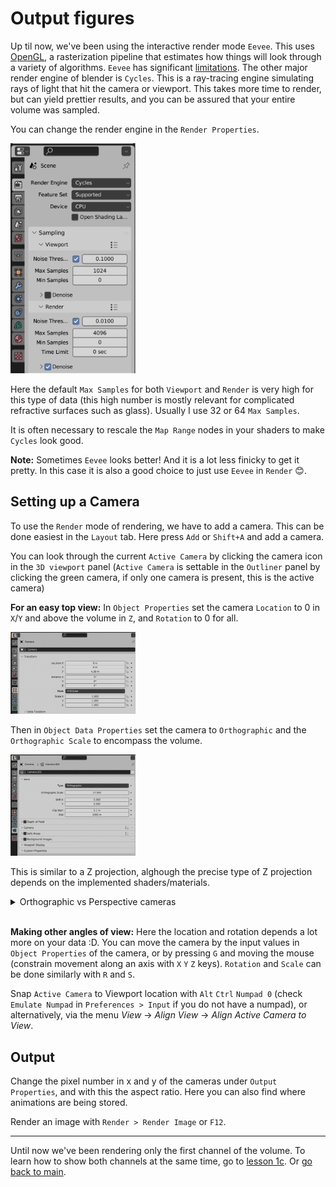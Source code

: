 # Output figures

Up til now, we've been using the interactive render mode `Eevee`. This uses [OpenGL](https://en.wikipedia.org/wiki/OpenGL), a rasterization pipeline that estimates how things will look through a variety of algorithms. `Eevee` has significant [limitations](https://docs.blender.org/manual/en/latest/render/eevee/limitations.html). 
The other major render engine of blender is `Cycles`. This is a ray-tracing engine simulating rays of light that hit the camera or viewport. This takes more time to render, but can yield prettier results, and you can be assured that your entire volume was sampled.

You can change the render engine in the `Render Properties`.

 <img src="../figures/render properties cycles.png" width="200"/>

 Here the default `Max Samples` for both `Viewport` and `Render` is very high for this type of data (this high number is mostly relevant for complicated refractive surfaces such as glass). Usually I use 32 or 64 `Max Samples`.

 It is often necessary to rescale the `Map Range` nodes in your shaders to make `Cycles` look good. 

 **Note:** Sometimes `Eevee` looks better! And it is a lot less finicky to get it pretty. In this case it is also a good choice to just use `Eevee` in `Render` :blush:.

## Setting up a Camera

To use the `Render` mode of rendering, we have to add a camera. This can be done easiest in the `Layout` tab. 
Here press `Add` or `Shift+A` and add a camera.

You can look through the current `Active Camera` by clicking the camera icon in the `3D viewport` panel (`Active Camera` is settable in the `Outliner` panel by clicking the green camera, if only one camera is present, this is the active camera)

**For an easy top view:**
In `Object Properties` set the camera `Location` to 0 in `X`/`Y` and above the volume in `Z`, and `Rotation` to 0 for all. 

 <img src="../figures/camera data properties.png" width="200"/>

Then in `Object Data Properties` set the camera to `Orthographic` and the `Orthographic Scale` to encompass the volume. 

 <img src="../figures/orthographic camera.png" width="200"/>

This is similar to a Z projection, alghough the precise type of Z projection depends on the implemented shaders/materials.
<details><summary>Orthographic vs Perspective cameras</summary> Orthographic cameras show all objects at the same scale, in perspective cameras, objects which are far away are smaller than those nearby. Orthographic projections are standard in microscopy (for Z projections, for example). Perspective projections are default in many other cases, as this is how we view the world usually. </details>

\
**Making other angles of view:**
Here the location and rotation depends a lot more on your data :D. You can move the camera by the input values in `Object Properties` of the camera, or by pressing `G` and moving the mouse (constrain movement along an axis with `X` `Y` `Z` keys). `Rotation` and `Scale` can be done similarly with `R` and `S`.

Snap `Active Camera` to Viewport location with `Alt` `Ctrl` `Numpad 0` (check `Emulate Numpad` in `Preferences > Input` if you do not have a numpad), or alternatively, via the menu _View_ -> _Align View_ -> _Align Active Camera to View_.

## Output

Change the pixel number in x and y of the cameras under `Output Properties`, and with this the aspect ratio. Here you can also find where animations are being stored.

Render an image with `Render > Render Image` or `F12`.

---

Until now we've been rendering only the first channel of the volume. To learn how to show both channels at the same time, go to [lesson 1c](./1c_multichannel.md). Or [go back to main](../README.md).